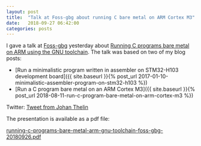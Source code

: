 ```yaml
---
layout: post
title:  "Talk at Foss-gbg about running C bare metal on ARM Cortex M3"
date:   2018-09-27 06:42:00
categories: posts
---
```

I gave a talk at [Foss-gbg](http://foss-gbg.se) yesterday about [Running C programs bare metal on ARM using the GNU toolchain](http://foss-gbg.se/2018/09/foss-gbg-2018-09-running-c-programs-bare-metal-on-arm-using-the-gnu-toolchain/). The talk was based on two of my blog posts:

* [Run a minimalistic program written in assembler on STM32-H103 development board]({{ site.baseurl }}{% post_url 2017-01-10-minimalistic-assembler-program-on-stm32-h103 %})
* [Run a C program bare metal on an ARM Cortex M3]({{ site.baseurl }}{% post_url 2018-08-11-run-c-program-bare-metal-on-arm-cortex-m3 %})

Twitter:
[Tweet from Johan Thelin](https://twitter.com/e8johan/status/1044991359235620866)

The presentation is available as a pdf file:

[running-c-programs-bare-metal-arm-gnu-toolchain-foss-gbg-20180926.pdf](/assets/presentations/running-c-programs-bare-metal-arm-gnu-toolchain-foss-gbg-20180926.pdf)
